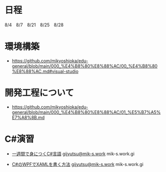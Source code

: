 # 日程
8/4　8/7　8/21　8/25　8/28

# 環境構築
* https://github.com/mikyoshioka/edu-general/blob/main/000_%E4%B8%80%E8%88%AC/00_%E4%B8%80%E8%88%AC.md#visual-studio

# 開発工程について
* https://github.com/mikyoshioka/edu-general/blob/main/000_%E4%B8%80%E8%88%AC/01_%E5%B7%A5%E7%A8%8B.md

# C#演習
* [一週間で身につくC#言語](https://www.udemy.com/course/c-nmavhi/learn/lecture/14345836?start=0#content)
gijyutsu@mik-s.work
mik-s.work.gi

* [C#のWPFでXAMLを書く方法](https://www.udemy.com/course/wpf-xaml/learn/lecture/13515940?start=0#overview)
gijyutsu@mik-s.work
mik-s.work.gi

